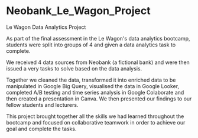 # Neobank_Le_Wagon_Project
Le Wagon Data Analytics Project

As part of the final assessment in the Le Wagon's data analytics bootcamp, students were split into groups of 4 and given a data analytics task to complete.

We received 4 data sources from Neobank (a fictional bank) and were then issued a very tasks to solve based on the data analysis.

Together we cleaned the data, transformed it into enriched data to be manipulated in Google Big Query, visualised the data in Google Looker, completed A/B testing and time series analysis in Google Colaborate and then created a presentation in Canva. We then presented our findings to our fellow students and lecturers. 

This project brought together all the skills we had learned throughout the bootcamp and focused on collaborative teamwork in order to achieve our goal and complete the tasks. 
